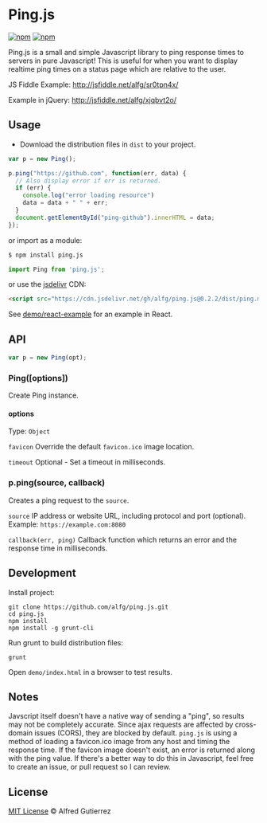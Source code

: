 # Ping.js

[![npm](https://img.shields.io/npm/v/ping.js.svg)](https://www.npmjs.com/package/ping.js)
[![npm](https://img.shields.io/npm/dt/ping.js.svg)](https://www.npmjs.com/package/ping.js)

Ping.js is a small and simple Javascript library to ping response times to servers in pure Javascript! This is useful for when you want to display realtime ping times on a status page which are relative to the user.

JS Fiddle Example: http://jsfiddle.net/alfg/sr0tpn4x/

Example in jQuery: http://jsfiddle.net/alfg/xjqbvt2o/

## Usage

* Download the distribution files in `dist` to your project.

```javascript
var p = new Ping();

p.ping("https://github.com", function(err, data) {
  // Also display error if err is returned.
  if (err) {
    console.log("error loading resource")
    data = data + " " + err;
  }
  document.getElementById("ping-github").innerHTML = data;
});
```

or import as a module:

```bash
$ npm install ping.js
```

```javascript
import Ping from 'ping.js';
```

or use the [jsdelivr](https://www.jsdelivr.com) CDN:

```html
<script src="https://cdn.jsdelivr.net/gh/alfg/ping.js@0.2.2/dist/ping.min.js" type="text/javascript"></script>
```

See [demo/react-example](demo/react-example) for an example in React.

## API

```javascript
var p = new Ping(opt);
```

### Ping([options])

Create Ping instance.

#### options
Type: `Object`

`favicon` Override the default `favicon.ico` image location.

`timeout` Optional - Set a timeout in milliseconds.

### p.ping(source, callback)

Creates a ping request to the `source`.

`source` IP address or website URL, including protocol and port (optional). Example: `https://example.com:8080`

`callback(err, ping)` Callback function which returns an error and the response time in milliseconds.


## Development

Install project:
```
git clone https://github.com/alfg/ping.js.git
cd ping.js
npm install
npm install -g grunt-cli
```

Run grunt to build distribution files:
```
grunt
```

Open `demo/index.html` in a browser to test results.

## Notes

Javscript itself doesn't have a native way of sending a "ping", so results may not be completely accurate. Since ajax requests are affected by cross-domain issues (CORS), they are blocked by default. `ping.js` is using a method of loading a favicon.ico image from any host and timing the response time. If the favicon image doesn't exist, an error is returned along with the ping value. If there's a better way to do this in Javascript, feel free to create an issue, or pull request so I can review.

## License

[MIT License](http://alfg.mit-license.org/) © Alfred Gutierrez
